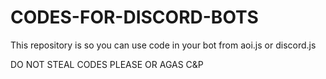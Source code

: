 # CODES-FOR-DISCORD-BOTS


This repository is so you can use code in your bot from aoi.js or discord.js


DO NOT STEAL CODES PLEASE OR AGAS C&P
